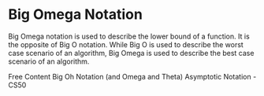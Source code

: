 # Big Omega Notation

Big Omega notation is used to describe the lower bound of a function. It is the opposite of Big O notation. While Big O is used to describe the worst case scenario of an algorithm, Big Omega is used to describe the best case scenario of an algorithm.

<ResourceGroupTitle>Free Content</ResourceGroupTitle>
<BadgeLink colorScheme='red' badgeText='Watch' href='https://www.youtube.com/watch?v=ei-A_wy5Yxw&list=PL1BaGV1cIH4UhkL8a9bJGG356covJ76qN&index=3'>Big Oh Notation (and Omega and Theta)</BadgeLink>
<BadgeLink colorScheme='red' badgeText='Watch' href='https://www.youtube.com/watch?v=iOq5kSKqeR4'>Asymptotic Notation - CS50</BadgeLink>
